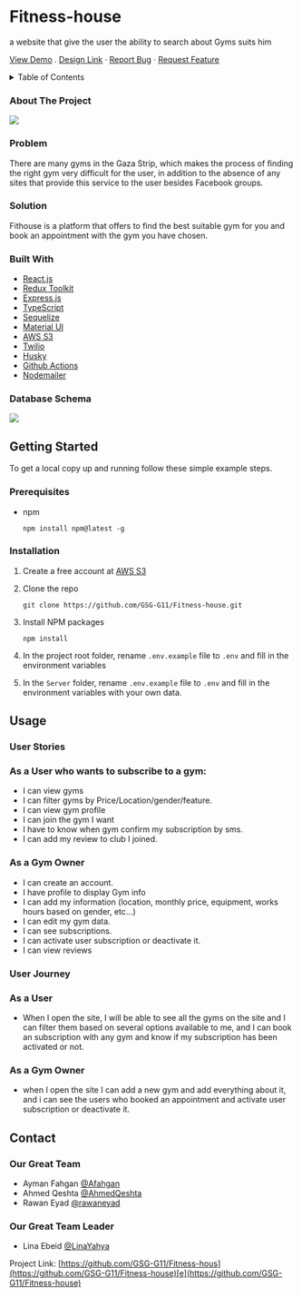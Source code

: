 # Fitness-house
a website that give the user the ability to search about Gyms suits him

[View Demo](https://fit-house.herokuapp.com/) . [Design Link](https://www.figma.com/file/qGg34gxhl1FXBYBlldKiYy/%D8%AA%D9%85%D8%B1%D9%8A%D9%86) · [Report Bug](https://github.com/GSG-G11/Fitness-house/issues) · [Request Feature](https://github.com/GSG-G11/Fitness-house/issues)

<details>
  <summary>Table of Contents</summary>
  <ol>
    <li>
      <a href="#about-the-project">About The Project</a>
      <ul>
        <li><a href="#problem">Problem</a></li>
        <li><a href="#solution">Solution</a></li>
        <li><a href="#built-with">Built With</a></li>
        <li><a href="#database-schema">Database Schema</a></li>
      </ul>
    </li>
    <li>
      <a href="#getting-started">Getting Started</a>
      <ul>
        <li><a href="#prerequisites">Prerequisites</a></li>
        <li><a href="#installation">Installation</a></li>
      </ul>
    </li>
    <li>
      <a href="#usage">Usage</a>
      <ul>
        <li>
          <a href="#user-stories">User Stories</a>
            <ul>
                <li><a href="#user--stories">As a User</a></li>
                <li><a href="#gym-owner-stories">As a Gym Owner</a></li>
            </ul>
          </li>           <li>
          <a href="#user-journey">User Journey</a>
          <ul>
              <li><a href="#user--journey">As a User</a></li>
                <li><a href="#gym-owner-journey">As a Gym Owner</a></li>
          </ul>
          </li> 
      </ul>
    </li>
    <li><a href="#contact">Contact</a></li>
  </ol>
</details>

### About The Project <span id="about-the-project"></span>

![](https://i.imgur.com/aBY2TC6.png)


### Problem <span id="problem"></span>

There are many gyms in the Gaza Strip, which makes the process of finding the right gym very difficult for the user, in addition to the absence of any sites that provide this service to the user besides Facebook groups.

### Solution <span id="solution"></span>

Fithouse is a platform that offers to find the best suitable gym for you and book an appointment with the gym you have chosen.

### Built With  <span id="built-with"></span>

- [React.js](https://reactjs.org/)
- [Redux Toolkit](https://redux-toolkit.js.org/)
- [Express.js](https://expressjs.com/)
- [TypeScript](https://www.typescriptlang.org/docs/)
- [Sequelize](https://sequelize.org/)
- [Material UI](https://mui.com/)
- [AWS S3](https://aws.amazon.com/s3/)
- [Twilio](https://www.twilio.com/)
- [Husky](https://www.npmjs.com/package/husky)
- [Github Actions](https://github.com/GSG-G11/Fitness-house/actions)
- [Nodemailer](https://nodemailer.com)


### Database Schema <span id="database-schema"></span>

![](https://i.imgur.com/iCpRHGl.png)


## Getting Started <span id="getting-started"></span> 

To get a local copy up and running follow these simple example steps.

### Prerequisites  <span id="prerequisites"></span>

- npm
    
    ```
    npm install npm@latest -g
    ```
    

### Installation <span id="installation"></span>

1. Create a free account at [AWS S3](https://aws.amazon.com/s3/)
2. Clone the repo
    
    ```
    git clone https://github.com/GSG-G11/Fitness-house.git
    ```
    
3. Install NPM packages
    
    ```
    npm install
    ```
    
4. In the project root folder, rename `.env.example` file to `.env` and fill in the environment variables
    

    
5. In the `Server` folder, rename `.env.example` file to `.env` and fill in the environment variables with your own data.
    
    
## Usage <span id="usage"></span>

### User Stories

### As a User who wants to subscribe to a gym:
<span id="user--stories"></span>

- I can view gyms
- I can filter gyms by Price/Location/gender/feature.
- I can view gym profile
- I can join the gym I want
- I have to know when gym confirm my subscription by sms.
- I can add my review to club I joined.
### As a Gym Owner <span id="gym-owner-stories"></span>

- I can create an account.
- I have profile to display Gym info
- I can add my information (location, monthly price, equipment, works hours based on gender, etc...)
- I can edit my gym data.
- I can see subscriptions.
- I can activate user subscription or deactivate it.
- I can view reviews
    
### User Journey 

### As a **User** <span id="user--journey"></span>

- When I open the site, I will be able to see all the gyms on the site and I can filter them based on several options available to me, and I can book an subscription with any gym and know if my subscription has been activated or not.

### As a Gym Owner  <span id="gym-owner-journey"></span>

- when I open the site I can add a new gym and add everything about it, and i can see the users who booked an appointment and activate user subscription or deactivate it.



## Contact <span id="contact"></span>

### Our Great Team


- Ayman Fahgan [@Afahgan](https://github.com/AFahgan)
- Ahmed Qeshta  [@AhmedQeshta](https://github.com/AhmedQeshta)
-  Rawan Eyad  [@rawaneyad](https://github.com/rawaneyad)

### Our Great Team Leader
-  Lina Ebeid   [@LinaYahya](https://github.com/LinaYahya)


Project Link: [https://github.com/GSG-G11/Fitness-hous](https://github.com/GSG-G11/Fitness-house)[e](https://github.com/GSG-G11/Fitness-house)

